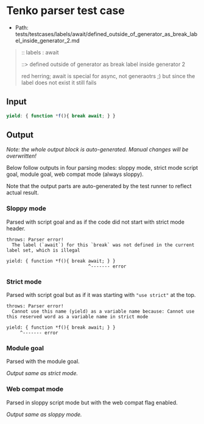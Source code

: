 # Tenko parser test case

- Path: tests/testcases/labels/await/defined_outside_of_generator_as_break_label_inside_generator_2.md

> :: labels : await
>
> ::> defined outside of generator as break label inside generator 2
>
> red herring; await is special for async, not generaotrs ;) but since the label does not exist it still fails

## Input

`````js
yield: { function *f(){ break await; } }
`````

## Output

_Note: the whole output block is auto-generated. Manual changes will be overwritten!_

Below follow outputs in four parsing modes: sloppy mode, strict mode script goal, module goal, web compat mode (always sloppy).

Note that the output parts are auto-generated by the test runner to reflect actual result.

### Sloppy mode

Parsed with script goal and as if the code did not start with strict mode header.

`````
throws: Parser error!
  The label (`await`) for this `break` was not defined in the current label set, which is illegal

yield: { function *f(){ break await; } }
                              ^------- error
`````

### Strict mode

Parsed with script goal but as if it was starting with `"use strict"` at the top.

`````
throws: Parser error!
  Cannot use this name (yield) as a variable name because: Cannot use this reserved word as a variable name in strict mode

yield: { function *f(){ break await; } }
     ^------- error
`````


### Module goal

Parsed with the module goal.

_Output same as strict mode._

### Web compat mode

Parsed in sloppy script mode but with the web compat flag enabled.

_Output same as sloppy mode._
